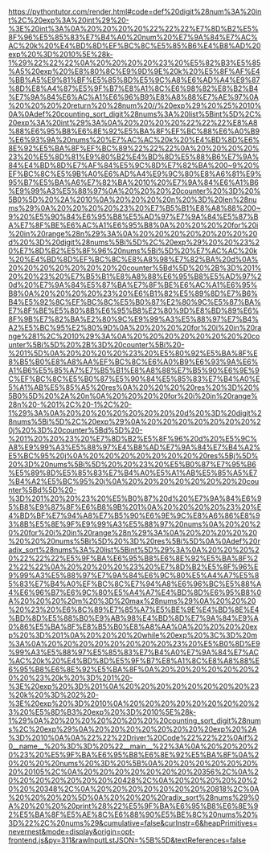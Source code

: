 <!--
    File: radix_sort.md
    Created Time: 2024-01-05
    Author: krahets (krahets@163.com)
--->

<!-- [file]{radix_sort}-[class]{}-[func]{radix_sort} -->
https://pythontutor.com/render.html#code=def%20digit%28num%3A%20int%2C%20exp%3A%20int%29%20-%3E%20int%3A%0A%20%20%20%20%22%22%22%E7%8D%B2%E5%8F%96%E5%85%83%E7%B4%A0%20num%20%E7%9A%84%E7%AC%AC%20k%20%E4%BD%8D%EF%BC%8C%E5%85%B6%E4%B8%AD%20exp%20%3D%2010%5E%28k-1%29%22%22%22%0A%20%20%20%20%23%20%E5%82%B3%E5%85%A5%20exp%20%E8%80%8C%E9%9D%9E%20k%20%E5%8F%AF%E4%BB%A5%E9%81%BF%E5%85%8D%E5%9C%A8%E6%AD%A4%E9%87%8D%E8%A4%87%E5%9F%B7%E8%A1%8C%E6%98%82%E8%B2%B4%E7%9A%84%E6%AC%A1%E6%96%B9%E8%A8%88%E7%AE%97%0A%20%20%20%20return%20%28num%20//%20exp%29%20%25%2010%0A%0Adef%20counting_sort_digit%28nums%3A%20list%5Bint%5D%2C%20exp%3A%20int%29%3A%0A%20%20%20%20%22%22%22%E8%A8%88%E6%95%B8%E6%8E%92%E5%BA%8F%EF%BC%88%E6%A0%B9%E6%93%9A%20nums%20%E7%AC%AC%20k%20%E4%BD%8D%E6%8E%92%E5%BA%8F%EF%BC%89%22%22%22%0A%20%20%20%20%23%20%E5%8D%81%E9%80%B2%E4%BD%8D%E5%88%B6%E7%9A%84%E4%BD%8D%E7%AF%84%E5%9C%8D%E7%82%BA%200~9%20%EF%BC%8C%E5%9B%A0%E6%AD%A4%E9%9C%80%E8%A6%81%E9%95%B7%E5%BA%A6%E7%82%BA%2010%20%E7%9A%84%E6%A1%B6%E9%99%A3%E5%88%97%0A%20%20%20%20counter%20%3D%20%5B0%5D%20%2A%2010%0A%20%20%20%20n%20%3D%20len%28nums%29%0A%20%20%20%20%23%20%E7%B5%B1%E8%A8%88%200~9%20%E5%90%84%E6%95%B8%E5%AD%97%E7%9A%84%E5%87%BA%E7%8F%BE%E6%AC%A1%E6%95%B8%0A%20%20%20%20for%20i%20in%20range%28n%29%3A%0A%20%20%20%20%20%20%20%20d%20%3D%20digit%28nums%5Bi%5D%2C%20exp%29%20%20%23%20%E7%8D%B2%E5%8F%96%20nums%5Bi%5D%20%E7%AC%AC%20k%20%E4%BD%8D%EF%BC%8C%E8%A8%98%E7%82%BA%20d%0A%20%20%20%20%20%20%20%20counter%5Bd%5D%20%2B%3D%201%20%20%23%20%E7%B5%B1%E8%A8%88%E6%95%B8%E5%AD%97%20d%20%E7%9A%84%E5%87%BA%E7%8F%BE%E6%AC%A1%E6%95%B8%0A%20%20%20%20%23%20%E6%B1%82%E5%89%8D%E7%B6%B4%E5%92%8C%EF%BC%8C%E5%B0%87%E2%80%9C%E5%87%BA%E7%8F%BE%E5%80%8B%E6%95%B8%E2%80%9D%E8%BD%89%E6%8F%9B%E7%82%BA%E2%80%9C%E9%99%A3%E5%88%97%E7%B4%A2%E5%BC%95%E2%80%9D%0A%20%20%20%20for%20i%20in%20range%281%2C%2010%29%3A%0A%20%20%20%20%20%20%20%20counter%5Bi%5D%20%2B%3D%20counter%5Bi%20-%201%5D%0A%20%20%20%20%23%20%E5%80%92%E5%BA%8F%E8%B5%B0%E8%A8%AA%EF%BC%8C%E6%A0%B9%E6%93%9A%E6%A1%B6%E5%85%A7%E7%B5%B1%E8%A8%88%E7%B5%90%E6%9E%9C%EF%BC%8C%E5%B0%87%E5%90%84%E5%85%83%E7%B4%A0%E5%A1%AB%E5%85%A5%20res%0A%20%20%20%20res%20%3D%20%5B0%5D%20%2A%20n%0A%20%20%20%20for%20i%20in%20range%28n%20-%201%2C%20-1%2C%20-1%29%3A%0A%20%20%20%20%20%20%20%20d%20%3D%20digit%28nums%5Bi%5D%2C%20exp%29%0A%20%20%20%20%20%20%20%20j%20%3D%20counter%5Bd%5D%20-%201%20%20%23%20%E7%8D%B2%E5%8F%96%20d%20%E5%9C%A8%E9%99%A3%E5%88%97%E4%B8%AD%E7%9A%84%E7%B4%A2%E5%BC%95%20j%0A%20%20%20%20%20%20%20%20res%5Bj%5D%20%3D%20nums%5Bi%5D%20%20%23%20%E5%B0%87%E7%95%B6%E5%89%8D%E5%85%83%E7%B4%A0%E5%A1%AB%E5%85%A5%E7%B4%A2%E5%BC%95%20j%0A%20%20%20%20%20%20%20%20counter%5Bd%5D%20-%3D%201%20%20%23%20%E5%B0%87%20d%20%E7%9A%84%E6%95%B8%E9%87%8F%E6%B8%9B%201%0A%20%20%20%20%23%20%E4%BD%BF%E7%94%A8%E7%B5%90%E6%9E%9C%E8%A6%86%E8%93%8B%E5%8E%9F%E9%99%A3%E5%88%97%20nums%0A%20%20%20%20for%20i%20in%20range%28n%29%3A%0A%20%20%20%20%20%20%20%20nums%5Bi%5D%20%3D%20res%5Bi%5D%0A%0Adef%20radix_sort%28nums%3A%20list%5Bint%5D%29%3A%0A%20%20%20%20%22%22%22%E5%9F%BA%E6%95%B8%E6%8E%92%E5%BA%8F%22%22%22%0A%20%20%20%20%23%20%E7%8D%B2%E5%8F%96%E9%99%A3%E5%88%97%E7%9A%84%E6%9C%80%E5%A4%A7%E5%85%83%E7%B4%A0%EF%BC%8C%E7%94%A8%E6%96%BC%E5%88%A4%E6%96%B7%E6%9C%80%E5%A4%A7%E4%BD%8D%E6%95%B8%0A%20%20%20%20m%20%3D%20max%28nums%29%0A%20%20%20%20%23%20%E6%8C%89%E7%85%A7%E5%BE%9E%E4%BD%8E%E4%BD%8D%E5%88%B0%E9%AB%98%E4%BD%8D%E7%9A%84%E9%A0%86%E5%BA%8F%E8%B5%B0%E8%A8%AA%0A%20%20%20%20exp%20%3D%201%0A%20%20%20%20while%20exp%20%3C%3D%20m%3A%0A%20%20%20%20%20%20%20%20%23%20%E5%B0%8D%E9%99%A3%E5%88%97%E5%85%83%E7%B4%A0%E7%9A%84%E7%AC%AC%20k%20%E4%BD%8D%E5%9F%B7%E8%A1%8C%E8%A8%88%E6%95%B8%E6%8E%92%E5%BA%8F%0A%20%20%20%20%20%20%20%20%23%20k%20%3D%201%20-%3E%20exp%20%3D%201%0A%20%20%20%20%20%20%20%20%23%20k%20%3D%202%20-%3E%20exp%20%3D%2010%0A%20%20%20%20%20%20%20%20%23%20%E5%8D%B3%20exp%20%3D%2010%5E%28k-1%29%0A%20%20%20%20%20%20%20%20counting_sort_digit%28nums%2C%20exp%29%0A%20%20%20%20%20%20%20%20exp%20%2A%3D%2010%0A%0A%22%22%22Driver%20Code%22%22%22%0Aif%20__name__%20%3D%3D%20%22__main__%22%3A%0A%20%20%20%20%23%20%E5%9F%BA%E6%95%B8%E6%8E%92%E5%BA%8F%0A%20%20%20%20nums%20%3D%20%5B%0A%20%20%20%20%20%20%20%20105%2C%0A%20%20%20%20%20%20%20%20356%2C%0A%20%20%20%20%20%20%20%20428%2C%0A%20%20%20%20%20%20%20%20348%2C%0A%20%20%20%20%20%20%20%20818%2C%0A%20%20%20%20%5D%0A%20%20%20%20radix_sort%28nums%29%0A%20%20%20%20print%28%22%E5%9F%BA%E6%95%B8%E6%8E%92%E5%BA%8F%E5%AE%8C%E6%88%90%E5%BE%8C%20nums%20%3D%22%2C%20nums%29&cumulative=false&curInstr=6&heapPrimitives=nevernest&mode=display&origin=opt-frontend.js&py=311&rawInputLstJSON=%5B%5D&textReferences=false

